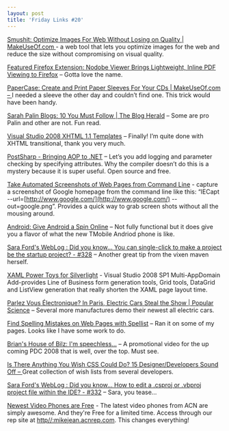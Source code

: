 ```yaml
---
layout: post
title: 'Friday Links #20'
---
```

[Smushit: Optimize Images For Web Without Losing on Quality | MakeUseOf.com ](http://www.makeuseof.com/dir/smushit-optimize-image-size-loosing-visual-quality/)- a web tool that lets you optimize images for the web and reduce the size without compromising on visual quality.

[Featured Firefox Extension: Nodobe Viewer Brings Lightweight, Inline PDF Viewing to Firefox](http://lifehacker.com/5061148/nodobe-viewer-brings-lightweight-inline-pdf-viewing-to-firefox) – Gotta love the name.

[PaperCase: Create and Print Paper Sleeves For Your CDs | MakeUseOf.com – ](http://www.makeuseof.com/dir/papercase-create-print-paper-sleeves-cds/)I needed a sleeve the other day and couldn’t find one. This trick would have been handy.

[Sarah Palin Blogs: 10 You Must Follow | The Blog Herald](http://www.blogherald.com/2008/10/04/sarah-palin-blog-news/) – Some are pro Palin and other are not. Fun read.

[Visual Studio 2008 XHTML 1.1 Templates](http://www.codeplex.com/VSXHTML11Templates) – Finally! I’m quite done with XHTML transitional, thank you very much.

[PostSharp - Bringing AOP to .NET](http://www.postsharp.org/) – Let’s you add logging and parameter checking by specifying attributes. Why the compiler doesn’t do this is a mystery because it is super useful. Open source and free.

[Take Automated Screenshots of Web Pages from Command Line](http://www.labnol.org/software/automated-screenshots-of-websites-from-command-line/4786/) - capture a screenshot of Google homepage from the command line like this: “IECapt --url=[http://www.google.com/](http://www.google.com/) --out=google.png”. Provides a quick way to grab screen shots without all the mousing around.

[Android: Give Android a Spin Online](http://lifehacker.com/5059266/give-android-a-spin-online) – Not fully functional but it does give you a flavor of what the new TMobile Andriod phone is like.

[Sara Ford's WebLog : Did you know… You can single-click to make a project be the startup project? - #328](http://blogs.msdn.com/saraford/archive/2008/10/06/did-you-know-you-can-single-click-to-make-a-project-be-the-startup-project-328.aspx) – Another great tip from the vixen maven herself.

[XAML Power Toys for Silverlight](http://timheuer.com/blog/archive/2008/10/06/xaml-power-toys-for-silverlight-and-wpf.aspx) - Visual Studio 2008 SP1 Multi-AppDomain Add-provides Line of Business form generation tools, Grid tools, DataGrid and ListView generation that really shorten the XAML page layout time.

[Parlez Vous Électronique? In Paris, Electric Cars Steal the Show | Popular Science](http://www.popsci.com/cars/article/2008-10/parlez-vous-%C3%A9lectronique-paris-electric-cars-steal-show) – Several more manufactures demo their newest all electric cars.

[Find Spelling Mistakes on Web Pages with Spellist](http://www.labnol.org/internet/tools/spell-check-your-site-with-spellist/4795/) – Ran it on some of my pages. Looks like I have some work to do.

[Brian's House of Bilz: I'm speechless...](http://brian.genisio.org/2008/10/im-speechless.html) – A promotional video for the up coming PDC 2008 that is well, over the top. Must see.

[Is There Anything You Wish CSS Could Do? 15 Designer/Developers Sound Off – ](http://css-tricks.com/is-there-anything-you-wish-css-could-do-15-designerdevelopers-sound-off/)Great collection of wish lists from several developers.

[Sara Ford's WebLog : Did you know… How to edit a .csproj or .vbproj project file within the IDE? - #332](http://blogs.msdn.com/saraford/archive/2008/10/10/did-you-know-how-to-edit-a-csproj-or-vbproj-project-file-within-the-ide-332.aspx) – Sara, you tease…

[Newest Video Phones are Free](http://myacn.com) - The latest video phones from ACN are simply awesome. And they're Free for a limited time. Access through our rep site at [http//:mikejean.acnrep.com](http://mikejean.acnrep.com). This changes everything!
